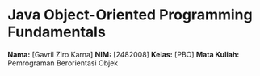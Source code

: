# Java Object-Oriented Programming Fundamentals

**Nama:** [Gavril Ziro Karna]
**NIM:** [2482008]
**Kelas:** [PBO]
**Mata Kuliah:** Pemrograman Berorientasi Objek